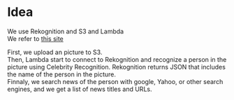 # Idea
We use Rekognition and S3 and Lambda  
We refer to [this site](https://recipe.kc-cloud.jp/archives/9110)  

First, we upload an picture to S3.  
Then, Lambda start to connect to Rekognition and recognize a person in the picture using Celebrity Recognition.
Rekognition returns JSON that includes the name of the person in the picture.  
Finnaly, we search news of the person with google, Yahoo, or other search engines, and we get a list of news titles and URLs.


